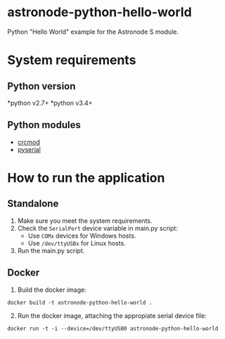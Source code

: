 # astronode-python-hello-world
Python "Hello World" example for the Astronode S module.

# System requirements
## Python version
*python v2.7+
*python v3.4+
## Python modules
* [crcmod](https://pypi.org/project/crcmod)
* [pyserial](https://pypi.org/project/pyserial)

# How to run the application
## Standalone
1. Make sure you meet the system requirements.
2. Check the `SerialPort` device variable in main.py script:
   - Use `COMx` devices for Windows hosts.
   - Use `/dev/ttyUSBx` for Linux hosts.
3. Run the main.py script.

## Docker
1. Build the docker image:
```
docker build -t astronode-python-hello-world .
```
2. Run the docker image, attaching the appropiate serial device file:
```
docker run -t -i --device=/dev/ttyUSB0 astronode-python-hello-world
```
